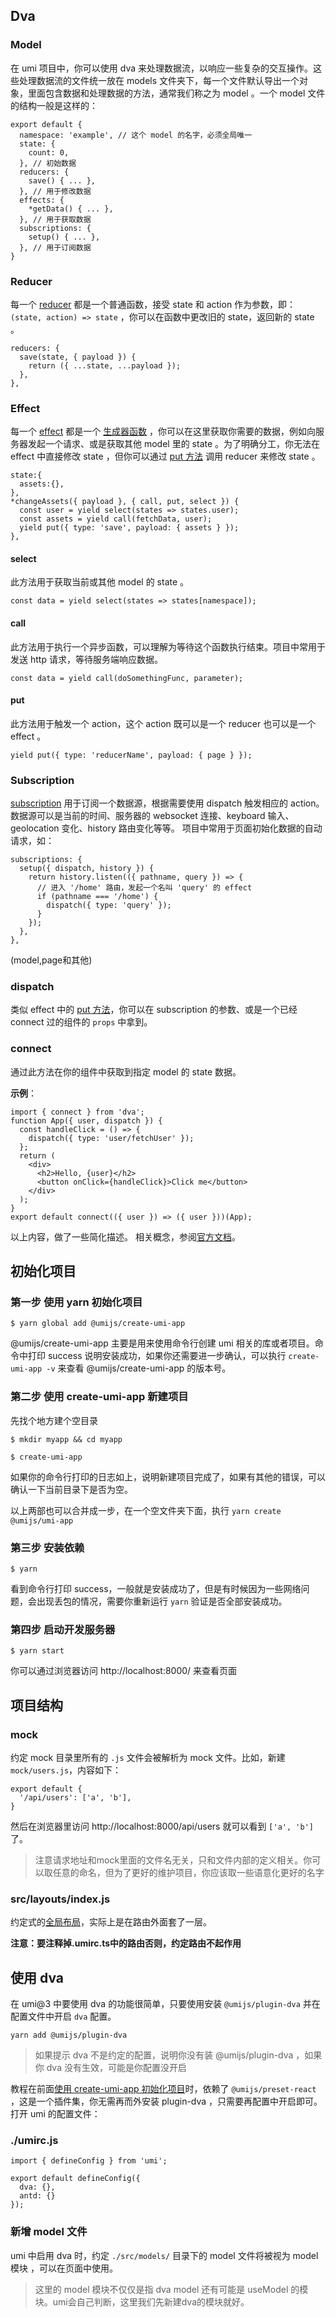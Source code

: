 













## Dva

### Model

在 umi 项目中，你可以使用 dva 来处理数据流，以响应一些复杂的交互操作。这些处理数据流的文件统一放在 models 文件夹下，每一个文件默认导出一个对象，里面包含数据和处理数据的方法，通常我们称之为 model 。一个 model 文件的结构一般是这样的：

```
export default {
  namespace: 'example', // 这个 model 的名字，必须全局唯一
  state: {
    count: 0,
  }, // 初始数据
  reducers: {
    save() { ... },
  }, // 用于修改数据
  effects: {
    *getData() { ... },
  }, // 用于获取数据
  subscriptions: {
    setup() { ... },
  }, // 用于订阅数据
}
```

### Reducer

每一个 [reducer](https://dvajs.com/guide/concepts.html#reducer) 都是一个普通函数，接受 state 和 action 作为参数，即：`(state, action) => state` ，你可以在函数中更改旧的 state，返回新的 state 。

```
reducers: {
  save(state, { payload }) {
    return ({ ...state, ...payload });
  },
},
```

### Effect

每一个 [effect](https://dvajs.com/guide/concepts.html#effect) 都是一个 [生成器函数](https://developer.mozilla.org/zh-CN/docs/Web/JavaScript/Reference/Statements/function*) ，你可以在这里获取你需要的数据，例如向服务器发起一个请求、或是获取其他 model 里的 state 。为了明确分工，你无法在 effect 中直接修改 state ，但你可以通过 [put 方法](https://www.yuque.com/hele/react/nwb3ff#put) 调用 reducer 来修改 state 。

```
state:{
  assets:{},
},
*changeAssets({ payload }, { call, put, select }) {
  const user = yield select(states => states.user);
  const assets = yield call(fetchData, user);
  yield put({ type: 'save', payload: { assets } });
},
```

#### select

此方法用于获取当前或其他 model 的 state 。

```
const data = yield select(states => states[namespace]);
```

#### call

此方法用于执行一个异步函数，可以理解为等待这个函数执行结束。项目中常用于发送 http 请求，等待服务端响应数据。

```
const data = yield call(doSomethingFunc, parameter);
```

#### put

此方法用于触发一个 action，这个 action 既可以是一个 reducer 也可以是一个 effect 。

```
yield put({ type: 'reducerName', payload: { page } });
```

### Subscription

[subscription](https://dvajs.com/guide/concepts.html#subscription) 用于订阅一个数据源，根据需要使用 dispatch 触发相应的 action。数据源可以是当前的时间、服务器的 websocket 连接、keyboard 输入、geolocation 变化、history 路由变化等等。 项目中常用于页面初始化数据的自动请求，如：

```
subscriptions: {
  setup({ dispatch, history }) {
    return history.listen(({ pathname, query }) => {
      // 进入 '/home' 路由，发起一个名叫 'query' 的 effect
      if (pathname === '/home') {
        dispatch({ type: 'query' });
      }
    });
  },
},
```

(model,page和其他)

### dispatch

类似 effect 中的 [put 方法](https://www.yuque.com/hele/react/nwb3ff#put)，你可以在 subscription 的参数、或是一个已经 connect 过的组件的 `props` 中拿到。

### connect

通过此方法在你的组件中获取到指定 model 的 state 数据。

**示例**：

```
import { connect } from 'dva';
function App({ user, dispatch }) {
  const handleClick = () => {
    dispatch({ type: 'user/fetchUser' });
  };
  return (
    <div>
      <h2>Hello, {user}</h2>
      <button onClick={handleClick}>Click me</button>
    </div>
  );
}
export default connect(({ user }) => ({ user }))(App);
```

以上内容，做了一些简化描述。 相关概念，参阅[官方文档](http://www.umijs.org/)。

## 初始化项目

### 第一步 使用 yarn 初始化项目



```
$ yarn global add @umijs/create-umi-app
```

@umijs/create-umi-app 主要是用来使用命令行创建 umi 相关的库或者项目。命令中打印 success 说明安装成功，如果你还需要进一步确认，可以执行 `create-umi-app -v` 来查看 @umijs/create-umi-app 的版本号。

### 第二步 使用 create-umi-app 新建项目

先找个地方建个空目录

```
$ mkdir myapp && cd myapp
```

```
$ create-umi-app
```

如果你的命令行打印的日志如上，说明新建项目完成了，如果有其他的错误，可以确认一下当前目录下是否为空。

以上两部也可以合并成一步，在一个空文件夹下面，执行 `yarn create @umijs/umi-app`

### 第三步 安装依赖

```
$ yarn 
```

看到命令行打印 success，一般就是安装成功了，但是有时候因为一些网络问题，会出现丢包的情况，需要你重新运行 `yarn` 验证是否全部安装成功。

### 第四步 启动开发服务器

```
$ yarn start
```

你可以通过浏览器访问 http://localhost:8000/ 来查看页面

## 项目结构

### mock

约定 mock 目录里所有的 `.js` 文件会被解析为 mock 文件。比如，新建 `mock/users.js`，内容如下：

```
export default {
  '/api/users': ['a', 'b'],
}
```

然后在浏览器里访问 http://localhost:8000/api/users 就可以看到 `['a', 'b']` 了。

> 注意请求地址和mock里面的文件名无关，只和文件内部的定义相关。你可以取任意的命名，但为了更好的维护项目，你应该取一些语意化更好的名字

### src/layouts/index.js

约定式的[全局布局](https://www.yuque.com/umijs/umi/layouts)，实际上是在路由外面套了一层。

**注意：要注释掉.umirc.ts中的路由否则，约定路由不起作用**

## 使用 dva

在 umi@3 中要使用 dva 的功能很简单，只要使用安装 `@umijs/plugin-dva` 并在 配置文件中开启 `dva` 配置。

```
yarn add @umijs/plugin-dva
```

> 如果提示 dva 不是约定的配置，说明你没有装 @umijs/plugin-dva ，如果你 dva 没有生效，可能是你配置没开启

教程在前面[使用 create-umi-app 初始化项目](https://www.yuque.com/umijs/umi/createumi#15de1c17)时，依赖了 `@umijs/preset-react` ，这是一个插件集，你无需再而外安装 plugin-dva ，只需要再配置中开启即可。打开 umi 的配置文件：

### ./umirc.js

```
import { defineConfig } from 'umi';

export default defineConfig({
  dva: {},
  antd: {}
});
```

### 新增 model 文件

umi 中启用 dva 时，约定 `./src/models/` 目录下的  model 文件将被视为 model 模块 ，可以在页面中使用。

> 这里的 model 模块不仅仅是指 dva model 还有可能是 useModel 的模块。umi会自己判断，这里我们先新建dva的模块就好。